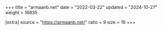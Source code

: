 +++
title = "armaanb.net"
date = "2022-03-22"
updated = "2024-10-27"
weight = 16835

[extra]
source = "https://armaanb.net/"
ratio = 9
size = 16
+++
